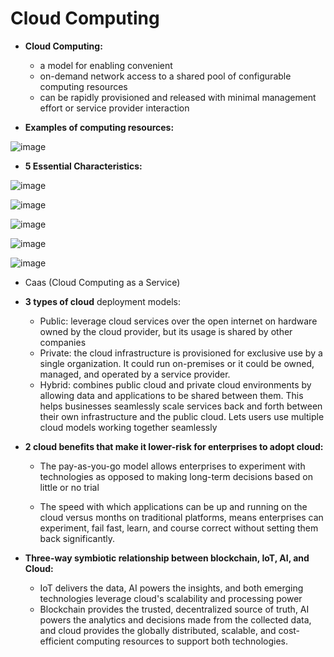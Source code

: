 # **Cloud Computing**

- **Cloud Computing:**
  - a model for enabling convenient
  - on-demand network access to a shared pool of configurable computing resources
  - can be rapidly provisioned and released with minimal management effort or service provider interaction



- **Examples of computing resources:**

![image](https://user-images.githubusercontent.com/43572616/180038517-f089ab4a-60ed-486b-b40b-ab051df2effc.png)



- **5 Essential Characteristics:**

![image](https://user-images.githubusercontent.com/43572616/180038557-dcc054aa-09cc-49d7-a921-34c6af107d0d.png)



![image](https://user-images.githubusercontent.com/43572616/180038577-7bf8f5db-3d4f-4e86-a357-990182eb1421.png)



![image](https://user-images.githubusercontent.com/43572616/180038592-53355fe3-f62f-44f7-9177-f9ea17fdfe09.png)





![image](https://user-images.githubusercontent.com/43572616/180038618-392da676-d88e-4a47-bdc3-40084b98774a.png)



![image](https://user-images.githubusercontent.com/43572616/180038632-4c90372c-603c-42c7-aa35-99807336d142.png)



- Caas (Cloud Computing as a Service)
 
- **3 types of cloud** deployment models:
  - Public: leverage cloud services over the open internet on hardware owned by the cloud provider, but its usage is shared by other companies
 
  - Private: the cloud infrastructure is provisioned for exclusive use by a single organization. It could run on-premises or it could be owned, managed, and operated by a service provider.
 
  - Hybrid: combines public cloud and private cloud environments by allowing data and applications to be shared between them. This helps businesses seamlessly scale services back and forth between their own infrastructure and the public cloud. Lets users use multiple cloud models working together seamlessly



- **2 cloud benefits that make it lower-risk for enterprises to adopt cloud:**
  - The pay-as-you-go model allows enterprises to experiment with technologies as opposed to making long-term decisions based on little or no trial



  - The speed with which applications can be up and running on the cloud versus months on traditional platforms, means enterprises can experiment, fail fast, learn, and course correct without setting them back significantly.



- **Three-way symbiotic relationship between blockchain, IoT, AI, and Cloud:**
  - IoT delivers the data, AI powers the insights, and both emerging technologies leverage cloud's scalability and processing power
 
  - Blockchain provides the trusted, decentralized source of truth, AI powers the analytics and decisions made from the collected data, and cloud provides the globally distributed, scalable, and cost-efficient computing resources to support both technologies.
